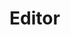 # Editor

<div class="row">
    <div class="col-12 col-sm-6">
        <documentation-content-card title="Overview" text="Each analysis of a score is stored in a vimu file" to="/docs/editor/overview"></documentation-content-card>
    </div>
    <div class="col-12 col-sm-6">
        <documentation-content-card title="Node Panel" text="Files that have been shared with you will be listed in this section of the dashboard." to="/docs/editor/node-panel"></documentation-content-card>
    </div>
    <div class="col-12 col-sm-6">
        <documentation-content-card title="Output Panel" text="Next to files, scores are the other integral part that makes vimu work." to="/docs/editor/output-panel"></documentation-content-card>
    </div>
    <div class="col-12 col-sm-6">
        <documentation-content-card title="Plot Panel" text="vimu accounts are how a user interacts with vimu. Accounts currently are linked to one email or one Google account." to="/docs/editor/plot-panel"></documentation-content-card>
    </div>
        <div class="col-12 col-sm-6">
        <documentation-content-card title="Details Panel" text="vimu accounts are how a user interacts with vimu. Accounts currently are linked to one email or one Google account." to="/docs/editor/details-panel"></documentation-content-card>
    </div>
        <div class="col-12 col-sm-6">
        <documentation-content-card title="Menu" text="vimu accounts are how a user interacts with vimu. Accounts currently are linked to one email or one Google account." to="/docs/editor/menu"></documentation-content-card>
    </div>
</div>
